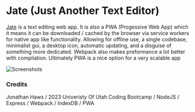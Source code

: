 # Jate (Just Another Text Editor)

[Jate](https://jate-progressive-webapp.herokuapp.com/) is a text editing web app. It is also a PWA (Progessive Web App) which it means it can be downloaded / cached by the browser via service workers for native app like functionality. Allowing for offline use, a single codebase, minimalist gui, a desktop icon, automatic updating, and a disguise of something more dedicated. Webpack also makes preformance a lot better with compilation. Ultimately PWA is a nice option for a very scalable app

![Screenshots](https://user-images.githubusercontent.com/108207472/233852630-3399ac85-011f-4b2a-abe6-c1e40943c086.png)

### Credits
Jonathan Haws / 2023 Univeristy Of Utah Coding Bootcamp / NodeJS / Express / Webpack / IndexDB / PWA
